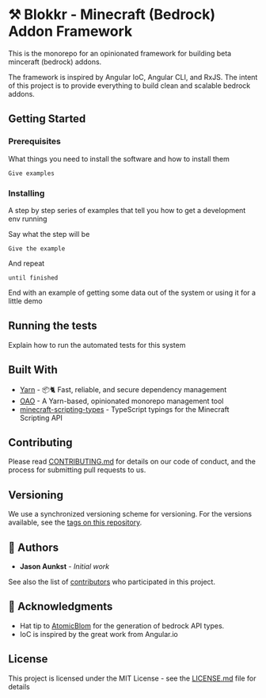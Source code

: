 # ⚒️ Blokkr - Minecraft (Bedrock) Addon Framework

This is the monorepo for an opinionated framework for building beta minceraft (bedrock) addons.

The framework is inspired by Angular IoC, Angular CLI, and RxJS. The intent of this project is to provide everything to build clean and scalable bedrock addons.

## Getting Started

### Prerequisites

What things you need to install the software and how to install them

```
Give examples
```

### Installing

A step by step series of examples that tell you how to get a development env running

Say what the step will be

```
Give the example
```

And repeat

```
until finished
```

End with an example of getting some data out of the system or using it for a little demo

## Running the tests

Explain how to run the automated tests for this system

## Built With

- [Yarn](https://github.com/yarnpkg/yarn) - 📦🐈 Fast, reliable, and secure dependency management
- [OAO](https://github.com/guigrpa/oao) - A Yarn-based, opinionated monorepo management tool
- [minecraft-scripting-types](https://github.com/minecraft-addon-tools/minecraft-scripting-types) - TypeScript typings for the Minecraft Scripting API

## Contributing

Please read [CONTRIBUTING.md](https://gist.github.com/jaunkst/82cee7be059c9da3d1edec4c0b6267f8) for details on our code of conduct, and the process for submitting pull requests to us.

## Versioning

We use a synchronized versioning scheme for versioning. For the versions available, see the [tags on this repository](https://github.com/jaunkst/brokkr/tags).

## 🧙 Authors

- **Jason Aunkst** - _Initial work_

See also the list of [contributors](https://github.com/jaunkst/brokkr/graphs/contributors) who participated in this project.

## 👏 Acknowledgments

- Hat tip to [AtomicBlom](https://github.com/minecraft-addon-tools/minecraft-scripting-types/commits?author=AtomicBlom) for the generation of bedrock API types.
- IoC is inspired by the great work from Angular.io

## License

This project is licensed under the MIT License - see the [LICENSE.md](LICENSE.md) file for details
